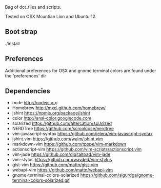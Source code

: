 Bag of dot_files and scripts.

Tested on OSX Mountian Lion and Ubuntu 12.

Boot strap
----------
./install

Preferences
-----------
Additional preferences for OSX and gnome terminal colors are found under the 'preferences' dir

Dependencies
------------
* node              <http://nodejs.org>
* Homebrew          <http://mxcl.github.com/homebrew/>
* jshint            <https://npmjs.org/package/jshint>
* color             <http://ansi-color.googlecode.com>
* solarized         <https://github.com/altercation/solarized>
* NERDTree          <https://github.com/scrooloose/nerdtree>
* vim-javascript-syntax <https://github.com/jelera/vim-javascript-syntax>
* jshint.vim        <https://github.com/walm/jshint.vim>
* markdown-vim      <https://github.com/tpope/vim-markdown>
* actionscript-vim  <https://github.com/vim-scripts/actionscript.vim>
* vim-jade          <https://github.com/digitaltoad/vim-jade>
* vim-stylus        <https://github.com/wavded/vim-stylus>
* gist-vim          <https://github.com/mattn/gist-vim>
* webapi-vim        <https://github.com/mattn/webapi-vim>
* gnome-terminal-colors-solarized <https://github.com/sigurdga/gnome-terminal-colors-solarized.git>
